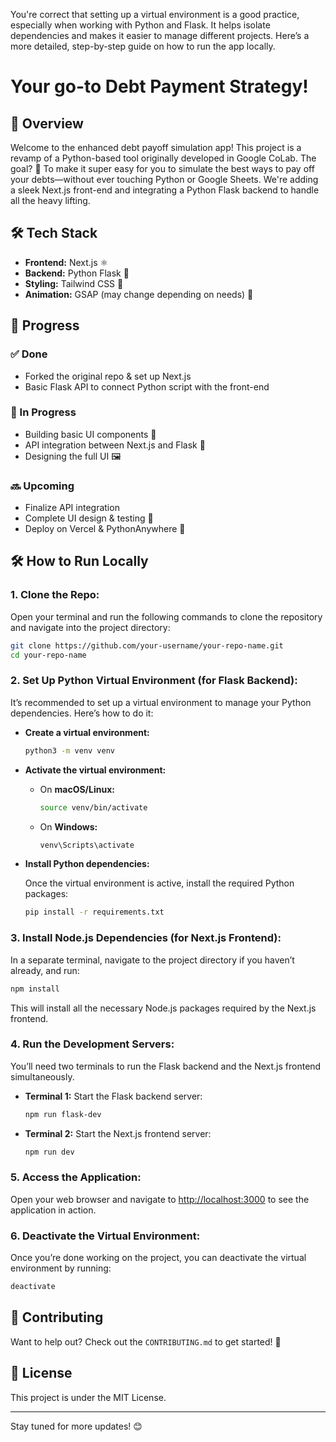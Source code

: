 <!-- @format -->

You're correct that setting up a virtual environment is a good practice, especially when working with Python and Flask. It helps isolate dependencies and makes it easier to manage different projects. Here’s a more detailed, step-by-step guide on how to run the app locally.

# Your go-to Debt Payment Strategy!

## 🚀 Overview

Welcome to the enhanced debt payoff simulation app! This project is a revamp of a Python-based tool originally developed in Google CoLab. The goal? 🎯 To make it super easy for you to simulate the best ways to pay off your debts—without ever touching Python or Google Sheets. We're adding a sleek Next.js front-end and integrating a Python Flask backend to handle all the heavy lifting.

## 🛠️ Tech Stack

- **Frontend:** Next.js ⚛️
- **Backend:** Python Flask 🐍
- **Styling:** Tailwind CSS 🎨
- **Animation:** GSAP (may change depending on needs) 🌠

## 📝 Progress

### ✅ Done

- Forked the original repo & set up Next.js
- Basic Flask API to connect Python script with the front-end

### 🚧 In Progress

- Building basic UI components 🧩
- API integration between Next.js and Flask 🔗
- Designing the full UI 🖼

### 🔜 Upcoming

- Finalize API integration
- Complete UI design & testing 🧪
- Deploy on Vercel & PythonAnywhere 🚀

## 🛠️ How to Run Locally

### 1. **Clone the Repo:**

Open your terminal and run the following commands to clone the repository and navigate into the project directory:

```bash
git clone https://github.com/your-username/your-repo-name.git
cd your-repo-name
```

### 2. **Set Up Python Virtual Environment (for Flask Backend):**

It’s recommended to set up a virtual environment to manage your Python dependencies. Here’s how to do it:

- **Create a virtual environment:**

  ```bash
  python3 -m venv venv
  ```

- **Activate the virtual environment:**

  - On **macOS/Linux:**

    ```bash
    source venv/bin/activate
    ```

  - On **Windows:**

    ```bash
    venv\Scripts\activate
    ```

- **Install Python dependencies:**

  Once the virtual environment is active, install the required Python packages:

  ```bash
  pip install -r requirements.txt
  ```

### 3. **Install Node.js Dependencies (for Next.js Frontend):**

In a separate terminal, navigate to the project directory if you haven’t already, and run:

```bash
npm install
```

This will install all the necessary Node.js packages required by the Next.js frontend.

### 4. **Run the Development Servers:**

You’ll need two terminals to run the Flask backend and the Next.js frontend simultaneously.

- **Terminal 1:** Start the Flask backend server:

  ```bash
  npm run flask-dev
  ```

- **Terminal 2:** Start the Next.js frontend server:

  ```bash
  npm run dev
  ```

### 5. **Access the Application:**

Open your web browser and navigate to [http://localhost:3000](http://localhost:3000) to see the application in action.

### 6. **Deactivate the Virtual Environment:**

Once you’re done working on the project, you can deactivate the virtual environment by running:

```bash
deactivate
```

## 🤝 Contributing

Want to help out? Check out the `CONTRIBUTING.md` to get started! 🎉

## 📄 License

This project is under the MIT License.

---

Stay tuned for more updates! 😊

